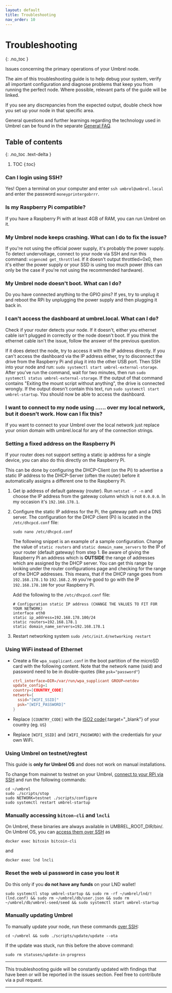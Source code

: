 ```yaml
---
layout: default
title: Troubleshooting
nav_order: 10
---
```


# Troubleshooting
{: .no_toc }

Issues concerning the primary operations of your Umbrel node.

The aim of this troubleshooting guide is to help debug your system, verify all important configuration and diagnose problems that keep you from running the perfect node. Where possible, relevant parts of the guide will be linked.

If you see any discrepancies from the expected output, double check how you set up your node in that specific area.

General questions and further learnings regarding the technology used in Umbrel can be found in the separate [General FAQ](faq.md).

## Table of contents
{: .no_toc .text-delta }

1. TOC
{:toc}

### Can I login using SSH?

Yes! Open a terminal on your computer and enter `ssh umbrel@umbrel.local` and enter the password `moneyprintergobrrr`.

### Is my Raspberry Pi compatible?

If you have a Raspberry Pi with at least 4GB of RAM, you can run Umbrel on it.

### My Umbrel node keeps crashing. What can I do to fix the issue?

If you're not using the official power supply, it's probably the power supply.
To detect undervoltage, connect to your node via SSH and run this command: `vcgencmd get_throttled`.
If it doesn't output throttled=0x0, then it's either the power supply or your SSD is using too much power (this can only be the case if you're not using the recommended hardware).

### My Umbrel node doesn't boot. What can I do?

Do you have connected anything to the GPIO pins?
If yes, try to unplug it and reboot the RPi by unplugging the power supply and then plugging it back in.

### I can't access the dashboard at umbrel.local. What can I do?

Check if your router detects your node.
If it doesn't, either you ethernet cable isn't plugged in correctly or the node doesn't boot.
If you think the ethernet cable isn't the issue, follow the answer of the previous question.

If it does detect the node, try to access it with the IP address directly.
If you can't access the dashboard via the IP address either,
try to disconnect the drive from the Raspberry Pi and plug it into the other USB port.
Then SSH into your node and run: `sudo systemctl start umbrel-external-storage`.
After you've run the command, wait for two minutes, then run `sudo systemctl status umbrel-external-storage`.
If the output of that command contains "Exiting the mount script without anything", the drive is connected wrongly.
If the output doesn't contain this text, run `sudo systemctl start umbrel-startup`.
You should now be able to access the dashboard.

### I want to connect to my node using ...... over my local network, but it doesn't work. How can I fix this?

If you want to connect to your Umbrel over the local network just replace your onion domain with umbrel.local for any of the connection strings.

### Setting a fixed address on the Raspberry Pi

If your router does not support setting a static ip address for a single device, you can also do this directly on the Raspberry Pi.

This can be done by configuring the DHCP-Client (on the Pi) to advertise a static IP address to the DHCP-Server (often the router) before it automatically assigns a different one to the Raspberry Pi.

1. Get ip address of default gateway (router).
   Run `netstat -r -n` and choose the IP address from the gateway column which is not `0.0.0.0`. In my occasion it's `192.168.178.1`.

2. Configure the static IP address for the Pi, the gateway path and a DNS server.
   The configuration for the DHCP client (Pi) is located in the `/etc/dhcpcd.conf` file:

   ```
   sudo nano /etc/dhcpcd.conf
   ```

   The following snippet is an example of a sample configuration. Change the value of `static routers` and `static domain_name_servers` to the IP of your router (default gateway) from step 1. Be aware of giving the Raspberry Pi an address which is **OUTSIDE** the range of addresses which are assigned by the DHCP server. You can get this range by looking under the router configurations page and checking for the range of the DHCP addresses. This means, that if the DHCP range goes from `192.168.178.1` to `192.168.2.99` you're good to go with the IP `192.168.178.100` for your Raspberry Pi.

   Add the following to the `/etc/dhcpcd.conf` file:

   ```
   # Configuration static IP address (CHANGE THE VALUES TO FIT FOR YOUR NETWORK)
   interface eth0
   static ip_address=192.168.178.100/24
   static routers=192.168.178.1
   static domain_name_servers=192.168.178.1
   ```

3. Restart networking system
   `sudo /etc/init.d/networking restart`

### Using WiFi instead of Ethernet

- Create a file `wpa_supplicant.conf` in the boot partition of the microSD card with the following content.
  Note that the network name (ssid) and password need to be in double-quotes (like `psk="password"`)

  ```conf
  ctrl_interface=DIR=/var/run/wpa_supplicant GROUP=netdev
  update_config=1
  country=[COUNTRY_CODE]
  network={
    ssid="[WIFI_SSID]"
    psk="[WIFI_PASSWORD]"
  }
  ```

- Replace `[COUNTRY_CODE]` with the [ISO2 code](https://www.iso.org/obp/ui/#search){:target="\_blank"} of your country (eg. `US`)
- Replace `[WIFI_SSID]` and `[WIFI_PASSWORD]` with the credentials for your own WiFi.

### Using Umbrel on testnet/regtest

This guide is **only for Umbrel OS** and does not work on manual installations.

To change from mainnet to testnet on your Umbrel, [connect to your RPi via SSH](#can-i-login-using-ssh) and run the following commands:

```
cd ~/umbrel
sudo ./scripts/stop
sudo NETWORK=testnet ./scripts/configure
sudo systemctl restart umbrel-startup
```

### Manually accessing `bitcon-cli` and `lncli`

On Umbrel, these binaries are always available in UMBREL_ROOT_DIR/bin/. On Umbrel OS, you can [access them over SSH](#can-i-login-using-ssh) as

```
docker exec bitcoin bitcoin-cli
```

and

```
docker exec lnd lncli
```

### Reset the web ui password in case you lost it

Do this only if you **do not have any funds** on your LND wallet!

```
sudo systemctl stop umbrel-startup && sudo rm -rf ~/umbrel/lnd/!(lnd.conf) && sudo rm ~/umbrel/db/user.json && sudo rm ~/umbrel/db/umbrel-seed/seed && sudo systemctl start umbrel-startup
```

### Manually updating Umbrel

To manually update your node, run these commands [over SSH](#can-i-login-using-ssh):

```
cd ~/umbrel && sudo ./scripts/update/update --ota
```


If the update was stuck, run this before the above command:

```
sudo rm statuses/update-in-progress 
```

---

This troubleshooting guide will be constantly updated with findings that have been or will be reported in the issues section. Feel free to contribute via a pull request.

---
